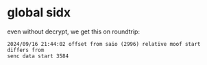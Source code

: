# global sidx

even without decrypt, we get this on roundtrip:

~~~
2024/09/16 21:44:02 offset from saio (2996) relative moof start differs from
senc data start 3584
~~~
